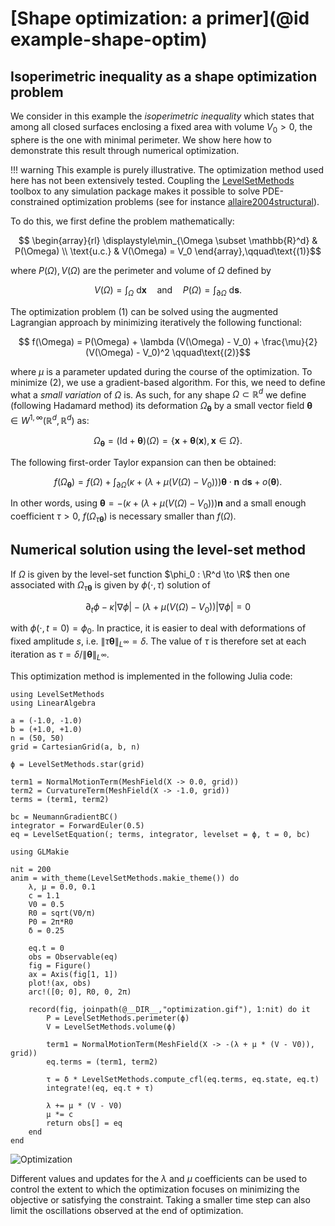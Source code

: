# [Shape optimization: a primer](@id example-shape-optim)

## Isoperimetric inequality as a shape optimization problem

We consider in this example the *isoperimetric inequality* which states that among all closed surfaces enclosing a fixed area with volume $V_0 > 0$, the sphere is the one with minimal perimeter.
We show here how to demonstrate this result through numerical optimization.

!!! warning
    This example is purely illustrative. The optimization method used here has not been extensively tested.
    Coupling the [LevelSetMethods](https://github.com/maltezfaria/LevelSetMethods.jl) toolbox to any simulation package makes it possible to solve PDE-constrained optimization problems (see for instance [allaire2004structural](@cite)).

To do this, we first define the problem mathematically:

```math
    \begin{array}{rl}
        \displaystyle\min_{\Omega \subset \mathbb{R}^d} & P(\Omega)
        \\
        \text{u.c.} & V(\Omega) = V_0
    \end{array},\qquad\text{(1)}
```

where $P(\Omega), V(\Omega)$ are the perimeter and volume of $\Omega$ defined by

```math
    V(\Omega) = \int_{\Omega} \:\text{d}\mathbf{x}
    \quad\text{and}\quad
    P(\Omega) = \int_{\partial \Omega} \:\text{d}\mathbf{s}
    .
```

The optimization problem $\text{(1)}$ can be solved using the augmented Lagrangian approach by minimizing iteratively the following functional:

```math
    f(\Omega) = P(\Omega) + \lambda (V(\Omega) - V_0) + \frac{\mu}{2} (V(\Omega) - V_0)^2
    \qquad\text{(2)}
```

where $\mu$ is a parameter updated during the course of the optimization.
To minimize $\text{(2)}$, we use a gradient-based algorithm.
For this, we need to define what a *small variation* of $\Omega$ is.
As such, for any shape $\Omega \subset \mathbb{R}^d$ we define (following Hadamard method) its deformation $\Omega_{\boldsymbol{\theta}}$ by a small vector field $\boldsymbol{\theta} \in W^{1,\infty}(\mathbb{R}^d, \mathbb{R}^d)$ as:

```math
    \Omega_{\boldsymbol{\theta}}
    = (\text{Id} + \boldsymbol{\theta})(\Omega)
    = \{\mathbf{x} + \boldsymbol{\theta}(\mathbf{x}), \mathbf{x} \in \Omega\}.
```

The following first-order Taylor expansion can then be obtained:

```math
    f(\Omega_{\boldsymbol{\theta}})
    =
    f(\Omega)
    +
    \int_{\partial \Omega}
    \left(
        \kappa + (\lambda + \mu (V(\Omega) - V_0))
    \right) \boldsymbol{\theta} \cdot \mathbf{n}
    \:\text{d}\mathbf{s}
    + o(\boldsymbol{\theta})
    .
```

In other words, using $\boldsymbol{\theta} = - (\kappa + (\lambda + \mu (V(\Omega) - V_0))) \mathbf{n}$ and a small enough coefficient $\tau > 0$, $f(\Omega_{\tau\boldsymbol{\theta}})$ is necessary smaller than $f(\Omega)$.

## Numerical solution using the level-set method

If $\Omega$ is given by the level-set function $\phi_0 : \R^d \to \R$ then one associated with $\Omega_{\tau\boldsymbol{\theta}}$ is given by $\phi(\cdot, \tau)$ solution of

```math
    \partial_t \phi - \kappa |\nabla \phi| - (\lambda + \mu (V(\Omega) - V_0)) |\nabla \phi| = 0
```

with $\phi(\cdot, t = 0) = \phi_0$.
In practice, it is easier to deal with deformations of fixed amplitude $s$, i.e. $\|\tau\mathbf{\theta}\|_{L^\infty} = \delta$.
The value of $\tau$ is therefore set at each iteration as $\tau = \delta/\|\mathbf{\theta}\|_{L^\infty}$.

This optimization method is implemented in the following Julia code:

```@example optimization
using LevelSetMethods
using LinearAlgebra

a = (-1.0, -1.0)
b = (+1.0, +1.0)
n = (50, 50)
grid = CartesianGrid(a, b, n)

ϕ = LevelSetMethods.star(grid)

term1 = NormalMotionTerm(MeshField(X -> 0.0, grid))
term2 = CurvatureTerm(MeshField(X -> -1.0, grid))
terms = (term1, term2)

bc = NeumannGradientBC()
integrator = ForwardEuler(0.5)
eq = LevelSetEquation(; terms, integrator, levelset = ϕ, t = 0, bc)

using GLMakie

nit = 200
anim = with_theme(LevelSetMethods.makie_theme()) do
    λ, μ = 0.0, 0.1
    c = 1.1
    V0 = 0.5
    R0 = sqrt(V0/π)
    P0 = 2π*R0
    δ = 0.25

    eq.t = 0
    obs = Observable(eq)
    fig = Figure()
    ax = Axis(fig[1, 1])
    plot!(ax, obs)
    arc!([0; 0], R0, 0, 2π)

    record(fig, joinpath(@__DIR__,"optimization.gif"), 1:nit) do it
        P = LevelSetMethods.perimeter(ϕ)
        V = LevelSetMethods.volume(ϕ)

        term1 = NormalMotionTerm(MeshField(X -> -(λ + μ * (V - V0)), grid))
        eq.terms = (term1, term2)

        τ = δ * LevelSetMethods.compute_cfl(eq.terms, eq.state, eq.t)
        integrate!(eq, eq.t + τ)

        λ += μ * (V - V0)
        μ *= c
        return obs[] = eq
    end
end
```

![Optimization](optimization.gif)

Different values and updates for the $\lambda$ and $\mu$ coefficients can be used to control the extent to which the optimization focuses on minimizing the objective or satisfying the constraint.
Taking a smaller time step can also limit the oscillations observed at the end of optimization.
